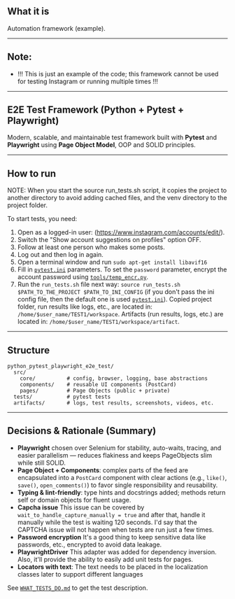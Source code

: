 ## What it is
Automation framework (example).

---

## Note:
 - !!! This is just an example of the code; this framework cannot be used for testing Instagram or running multiple times !!!

---

## E2E Test Framework (Python + Pytest + Playwright)
Modern, scalable, and maintainable test framework built with **Pytest** and **Playwright** using **Page Object Model**,
OOP and SOLID principles.

---

## How to run
NOTE: When you start the source run_tests.sh script, it copies the project to another directory to avoid adding cached files, and the venv directory to the project folder. 

To start tests, you need:

1. Open as a logged-in user: (https://www.instagram.com/accounts/edit/).
2. Switch the "Show account suggestions on profiles" option OFF.
3. Follow at least one person who makes some posts.
4. Log out and then log in again.
5. Open a terminal window and run `sudo apt-get install libavif16`
6. Fill in [`pytest.ini`](./pytest.ini) parameters. 
   To set the `password` parameter, encrypt the account password using [`tools/temp_encr.py`](./tools/temp_encr.py).
7. Run the `run_tests.sh` file next way: `source run_tests.sh $PATH_TO_THE_PROJECT $PATH_TO_INI_CONFIG` (if you don't pass the ini config file, then the default one is used [`pytest.ini`](./pytest.ini)). 
   Copied project folder, run results like logs, etc., are located in: `/home/$user_name/TEST1/workspace`. 
   Artifacts (run results, logs, etc.) are located in: `/home/$user_name/TEST1/workspace/artifact`.

---

## Structure
```
python_pytest_playwright_e2e_test/
  src/
    core/          # config, browser, logging, base abstractions
    components/    # reusable UI components (PostCard)
    pages/         # Page Objects (public + private)
  tests/           # pytest tests
  artifacts/       # logs, test results, screenshots, videos, etc.
```
---

## Decisions & Rationale (Summary)
- **Playwright** chosen over Selenium for stability, auto-waits, tracing, and easier parallelism — reduces flakiness and 
  keeps PageObjects slim while still SOLID.
- **Page Object + Components**: complex parts of the feed are encapsulated into a `PostCard` component with clear actions 
  (e.g., `like()`, `save()`, `open_comments()`) to favor single responsibility and reusability.
- **Typing & lint-friendly**: type hints and docstrings added; methods return self or domain objects for fluent usage.
- **Capcha issue** This issue can be covered by `wait_to_handle_capture_manually = true` and after that, handle it manually 
  while the test is waiting 120 seconds. I'd say that the CAPTCHA issue will not happen when tests are run just a few times.
- **Password encryption** It's a good thing to keep sensitive data like passwords, etc., encrypted to avoid data leakage.
- **PlaywrightDriver** This adapter was added for dependency inversion. Also, it'll provide the ability to easily add unit tests for pages.
- **Locators with text**: The text needs to be placed in the localization classes later to support different languages

See [`WHAT_TESTS_DO.md`](./WHAT_TESTS_DO.md) to get the test description.
